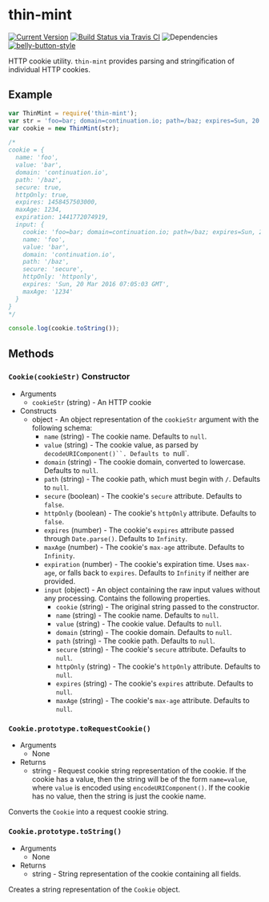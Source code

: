 # thin-mint

[![Current Version](https://img.shields.io/npm/v/thin-mint.svg)](https://www.npmjs.org/package/thin-mint)
[![Build Status via Travis CI](https://travis-ci.org/continuationlabs/thin-mint.svg?branch=master)](https://travis-ci.org/continuationlabs/thin-mint)
![Dependencies](http://img.shields.io/david/continuationlabs/thin-mint.svg)
[![belly-button-style](https://img.shields.io/badge/eslint-bellybutton-4B32C3.svg)](https://github.com/continuationlabs/belly-button)


HTTP cookie utility. `thin-mint` provides parsing and stringification of individual HTTP cookies.

## Example

```javascript
var ThinMint = require('thin-mint');
var str = 'foo=bar; domain=continuation.io; path=/baz; expires=Sun, 20 Mar 2016 07:05:03 GMT; max-age=1234; secure; httponly';
var cookie = new ThinMint(str);

/*
cookie = {
  name: 'foo',
  value: 'bar',
  domain: 'continuation.io',
  path: '/baz',
  secure: true,
  httpOnly: true,
  expires: 1458457503000,
  maxAge: 1234,
  expiration: 1441772074919,
  input: {
    cookie: 'foo=bar; domain=continuation.io; path=/baz; expires=Sun, 20 Mar 2016 07:05:03 GMT; max-age=1234; secure; httponly',
    name: 'foo',
    value: 'bar',
    domain: 'continuation.io',
    path: '/baz',
    secure: 'secure',
    httpOnly: 'httponly',
    expires: 'Sun, 20 Mar 2016 07:05:03 GMT',
    maxAge: '1234'
  }
}
*/

console.log(cookie.toString());
```

## Methods

### `Cookie(cookieStr)` Constructor

- Arguments
  - `cookieStr` (string) - An HTTP cookie
- Constructs
  - object - An object representation of the `cookieStr` argument with the following schema:
    - `name` (string) - The cookie name. Defaults to `null`.
    - `value` (string) - The cookie value, as parsed by `decodeURIComponent()``. Defaults to `null`.
    - `domain` (string) - The cookie domain, converted to lowercase. Defaults to `null`.
    - `path` (string) - The cookie path, which must begin with `/`. Defaults to `null`.
    - `secure` (boolean) - The cookie's `secure` attribute. Defaults to `false`.
    - `httpOnly` (boolean) - The cookie's `httpOnly` attribute. Defaults to `false`.
    - `expires` (number) - The cookie's `expires` attribute passed through `Date.parse()`. Defaults to `Infinity`.
    - `maxAge` (number) - The cookie's `max-age` attribute. Defaults to `Infinity`.
    - `expiration` (number) - The cookie's expiration time. Uses `max-age`, or falls back to `expires`. Defaults to `Infinity` if neither are provided.
    - `input` (object) - An object containing the raw input values without any processing. Contains the following properties.
      - `cookie` (string) - The original string passed to the constructor.
      - `name` (string) - The cookie name. Defaults to `null`.
      - `value` (string) - The cookie value. Defaults to `null`.
      - `domain` (string) - The cookie domain. Defaults to `null`.
      - `path` (string) - The cookie path. Defaults to `null`.
      - `secure` (string) - The cookie's `secure` attribute. Defaults to `null`.
      - `httpOnly` (string) - The cookie's `httpOnly` attribute. Defaults to `null`.
      - `expires` (string) - The cookie's `expires` attribute. Defaults to `null`.
      - `maxAge` (string) - The cookie's `max-age` attribute. Defaults to `null`.

### `Cookie.prototype.toRequestCookie()`

  - Arguments
    - None
  - Returns
    - string - Request cookie string representation of the cookie. If the cookie has a value, then the string will be of the form `name=value`, where `value` is encoded using `encodeURIComponent()`. If the cookie has no value, then the string is just the cookie name.

Converts the `Cookie` into a request cookie string.

### `Cookie.prototype.toString()`

- Arguments
  - None
- Returns
  - string - String representation of the cookie containing all fields.

Creates a string representation of the `Cookie` object.
